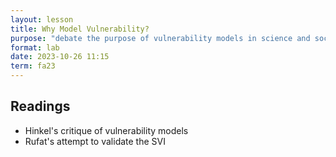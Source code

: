 ```yaml
---
layout: lesson
title: Why Model Vulnerability?
purpose: "debate the purpose of vulnerability models in science and society"
format: lab
date: 2023-10-26 11:15
term: fa23
---
```


## Readings

- Hinkel's critique of vulnerability models
- Rufat's attempt to validate the SVI
